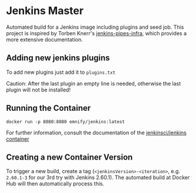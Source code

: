 # Jenkins Master

Automated build for a Jenkins image including plugins and seed job.
This project is inspired by Torben Knerr's [jenkins-pipes-infra](https://github.com/tknerr/jenkins-pipes-infra), which provides a more extensive documentation.

## Adding new jenkins plugins

To add new plugins just add it to `plugins.txt`

Caution: After the last plugin an empty line is needed, otherwise the last plugin will not be installed!

## Running the Container

    docker run -p 8080:8080 emnify/jenkins:latest

For further information, consult the documentation of the [jenkinsci/jenkins container](https://github.com/jenkinsci/docker/blob/master/README.md)

## Creating a new Container Version

To trigger a new build, create a tag (`<jenkinsVersion>-<iteration>`, e.g. `2.60.1-3` for our 3rd try with Jenkins 2.60.1).
The automated build at Docker Hub will then automatically process this.


